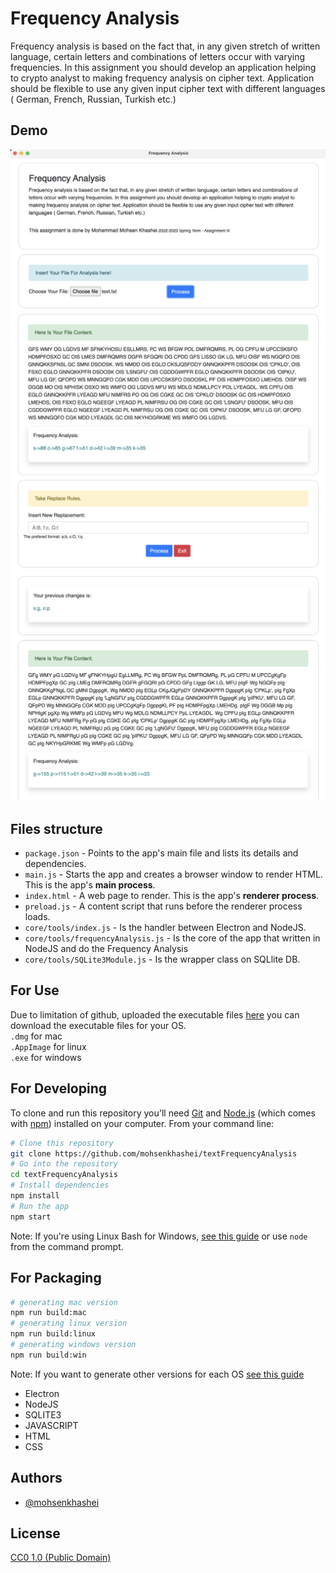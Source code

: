 # Frequency Analysis

Frequency analysis is based on the fact that, in any given stretch of written language, certain letters and combinations of letters occur with varying frequencies. In this assignment you should develop an application helping to crypto analyst to making frequency analysis on cipher text. Application should be flexible to use any given input cipher text with different languages ( German, French, Russian, Turkish etc.)

## Demo

![App Screenshot](./readme/11.png)
![App Screenshot](./readme/111.png)
![App Screenshot](./readme/1111.png)

## Files structure

- `package.json` - Points to the app's main file and lists its details and dependencies.
- `main.js` - Starts the app and creates a browser window to render HTML. This is the app's **main process**.
- `index.html` - A web page to render. This is the app's **renderer process**.
- `preload.js` - A content script that runs before the renderer process loads.
- `core/tools/index.js` - Is the handler between Electron and NodeJS.
- `core/tools/frequencyAnalysis.js` - Is the core of the app that written in NodeJS and do the Frequency Analysis
- `core/tools/SQLite3Module.js` - Is the wrapper class on SQLlite DB.

## For Use

Due to limitation of github, uploaded the executable files [here](https://drive.google.com/drive/folders/1_nc7ai190ZqTmYI3BGll2wxWnGBh5vDK?usp=sharing) you can download the executable files for your OS. <br />
`.dmg` for mac <br />
`.AppImage` for linux <br />
`.exe` for windows <br />

## For Developing

To clone and run this repository you'll need [Git](https://git-scm.com) and [Node.js](https://nodejs.org/en/download/) (which comes with [npm](http://npmjs.com)) installed on your computer. From your command line:

```bash
# Clone this repository
git clone https://github.com/mohsenkhashei/textFrequencyAnalysis
# Go into the repository
cd textFrequencyAnalysis
# Install dependencies
npm install
# Run the app
npm start
```

Note: If you're using Linux Bash for Windows, [see this guide](https://www.howtogeek.com/261575/how-to-run-graphical-linux-desktop-applications-from-windows-10s-bash-shell/) or use `node` from the command prompt.

## For Packaging

```bash
# generating mac version
npm run build:mac
# generating linux version
npm run build:linux
# generating windows version
npm run build:win
```

Note: If you want to generate other versions for each OS [see this guide](https://www.electron.build)

- Electron
- NodeJS
- SQLITE3
- JAVASCRIPT
- HTML
- CSS

## Authors

- [@mohsenkhashei](https://www.github.com/mohsenkhashei)

## License

[CC0 1.0 (Public Domain)](LICENSE.md)

```

```
